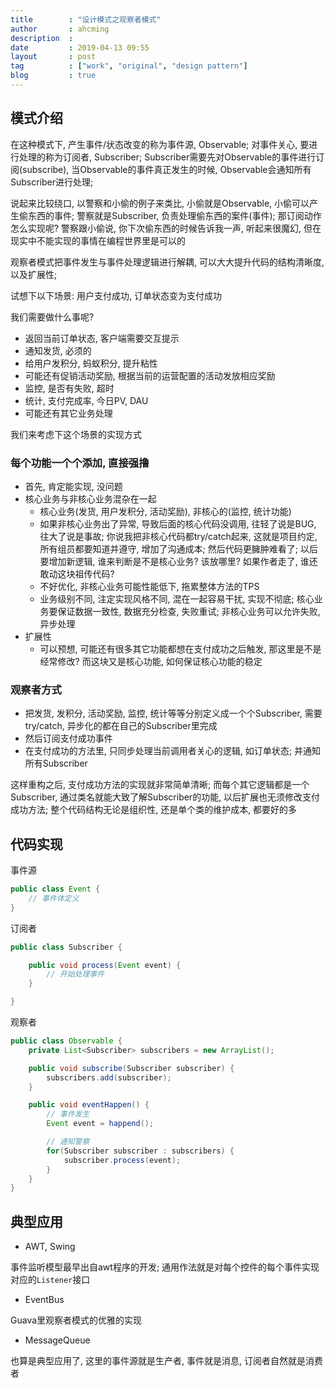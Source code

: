```yaml
---
title        : "设计模式之观察者模式"
author       : ahcming
description  : 
date         : 2019-04-13 09:55
layout       : post
tag          : ["work", "original", "design pattern"]
blog         : true
---
```


## 模式介绍

在这种模式下, 产生事件/状态改变的称为事件源, Observable; 对事件关心, 要进行处理的称为订阅者, Subscriber;
Subscriber需要先对Observable的事件进行订阅(subscribe), 当Observable的事件真正发生的时候, Observable会通知所有Subscriber进行处理;

说起来比较绕口, 以警察和小偷的例子来类比, 小偷就是Observable, 小偷可以产生偷东西的事件; 警察就是Subscriber, 负责处理偷东西的案件(事件); 那订阅动作怎么实现呢?
警察跟小偷说, 你下次偷东西的时候告诉我一声, 听起来很魔幻, 但在现实中不能实现的事情在编程世界里是可以的

观察者模式把事件发生与事件处理逻辑进行解耦, 可以大大提升代码的结构清晰度, 以及扩展性; 

试想下以下场景: 
    用户支付成功, 订单状态变为支付成功

我们需要做什么事呢? 

- 返回当前订单状态, 客户端需要交互提示
- 通知发货, 必须的
- 给用户发积分, 蚂蚁积分, 提升粘性
- 可能还有促销活动奖励, 根据当前的运营配置的活动发放相应奖励
- 监控, 是否有失败, 超时
- 统计, 支付完成率, 今日PV, DAU
- 可能还有其它业务处理

我们来考虑下这个场景的实现方式

### 每个功能一个个添加, 直接强撸
- 首先, 肯定能实现, 没问题
- 核心业务与非核心业务混杂在一起
    + 核心业务(发货, 用户发积分, 活动奖励), 非核心的(监控, 统计功能)
    + 如果非核心业务出了异常, 导致后面的核心代码没调用, 往轻了说是BUG, 往大了说是事故; 你说我把非核心代码都try/catch起来, 这就是项目约定, 所有组员都要知道并遵守, 增加了沟通成本; 然后代码更臃肿难看了; 以后要增加新逻辑, 谁来判断是不是核心业务? 该放哪里? 如果作者走了, 谁还敢动这块祖传代码? 
    + 不好优化, 非核心业务可能性能低下, 拖累整体方法的TPS
    + 业务级别不同, 注定实现风格不同, 混在一起容易干扰, 实现不彻底; 核心业务要保证数据一致性, 数据充分检查, 失败重试; 非核心业务可以允许失败, 异步处理
- 扩展性
    + 可以预想, 可能还有很多其它功能都想在支付成功之后触发, 那这里是不是经常修改? 而这块又是核心功能, 如何保证核心功能的稳定

### 观察者方式

- 把发货, 发积分, 活动奖励, 监控, 统计等等分别定义成一个个Subscriber, 需要try/catch, 异步化的都在自己的Subscriber里完成
- 然后订阅支付成功事件
- 在支付成功的方法里, 只同步处理当前调用者关心的逻辑, 如订单状态; 并通知所有Subscriber

这样重构之后, 支付成功方法的实现就非常简单清晰; 而每个其它逻辑都是一个Subscriber, 通过类名就能大致了解Subscriber的功能, 以后扩展也无须修改支付成功方法;
整个代码结构无论是组织性, 还是单个类的维护成本, 都要好的多

## 代码实现

事件源

```java
public class Event {
    // 事件体定义
}
```

订阅者

```java
public class Subscriber {

    public void process(Event event) {
        // 开始处理事件
    }

}
```

观察者
```java
public class Observable {
    private List<Subscriber> subscribers = new ArrayList();

    public void subscribe(Subscriber subscriber) {
        subscribers.add(subscriber);
    }

    public void eventHappen() {
        // 事件发生
        Event event = happend(); 

        // 通知警察
        for(Subscriber subscriber : subscribers) {
            subscriber.process(event);
        }
    }
}
```

## 典型应用

- AWT, Swing
    
事件监听模型最早出自awt程序的开发; 通用作法就是对每个控件的每个事件实现对应的`Listener`接口

- EventBus

Guava里观察者模式的优雅的实现

- MessageQueue

也算是典型应用了, 这里的事件源就是生产者, 事件就是消息, 订阅者自然就是消费者